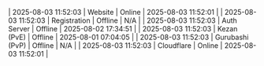 | 2025-08-03 11:52:03 | Website | Online | 2025-08-03 11:52:01 |
| 2025-08-03 11:52:03 | Registration | Offline | N/A |
| 2025-08-03 11:52:03 | Auth Server | Offline | 2025-08-02 17:34:51 |
| 2025-08-03 11:52:03 | Kezan (PvE) | Offline | 2025-08-01 07:04:05 |
| 2025-08-03 11:52:03 | Gurubashi (PvP) | Offline | N/A |
| 2025-08-03 11:52:03 | Cloudflare | Online | 2025-08-03 11:52:01 |
